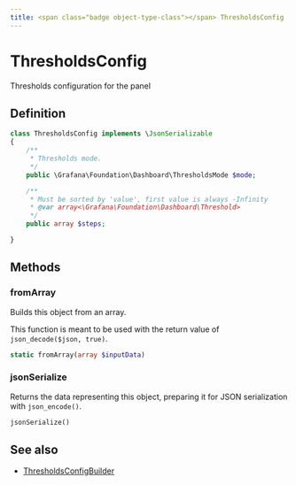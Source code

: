 ```yaml
---
title: <span class="badge object-type-class"></span> ThresholdsConfig
---
```

# <span class="badge object-type-class"></span> ThresholdsConfig

Thresholds configuration for the panel

## Definition

```php
class ThresholdsConfig implements \JsonSerializable
{
    /**
     * Thresholds mode.
     */
    public \Grafana\Foundation\Dashboard\ThresholdsMode $mode;

    /**
     * Must be sorted by 'value', first value is always -Infinity
     * @var array<\Grafana\Foundation\Dashboard\Threshold>
     */
    public array $steps;

}
```
## Methods

### <span class="badge object-method"></span> fromArray

Builds this object from an array.

This function is meant to be used with the return value of `json_decode($json, true)`.

```php
static fromArray(array $inputData)
```

### <span class="badge object-method"></span> jsonSerialize

Returns the data representing this object, preparing it for JSON serialization with `json_encode()`.

```php
jsonSerialize()
```

## See also

 * <span class="badge builder"></span> [ThresholdsConfigBuilder](./builder-ThresholdsConfigBuilder.md)
